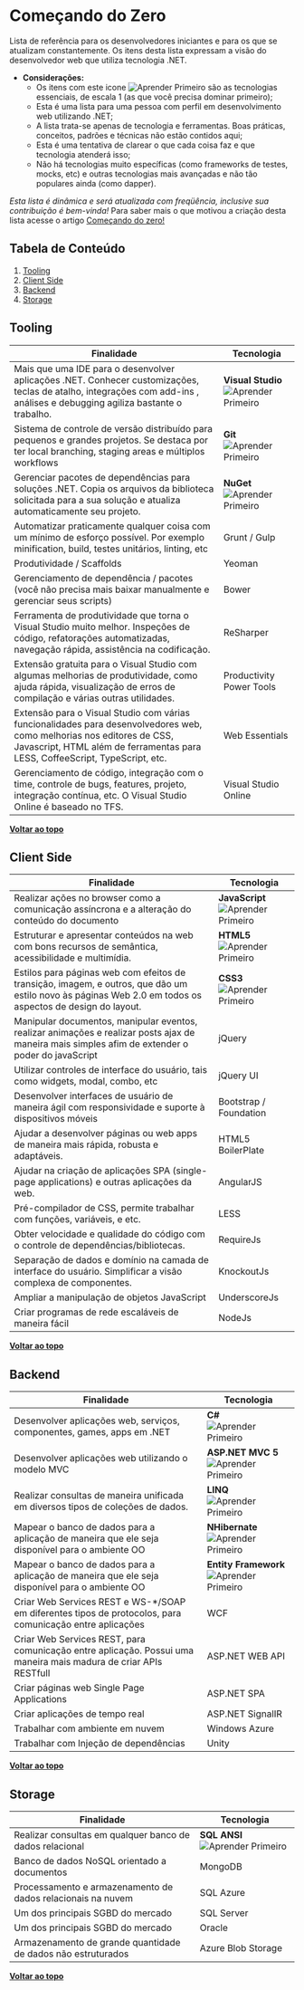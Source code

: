 # Começando do Zero

Lista de referência para os desenvolvedores iniciantes e para os que se atualizam constantemente. 
Os itens desta lista expressam a visão do desenvolvedor web que utiliza tecnologia .NET.

  - **Considerações:**
     - Os itens com este icone ![Aprender Primeiro](https://raw.githubusercontent.com/cleytonferrari/comecandodozero/master/assets/first.png) são as tecnologias essenciais, de escala 1 (as que você precisa dominar primeiro);
     - Esta é uma lista para uma pessoa com perfil em desenvolvimento web utilizando .NET;
     - A lista trata-se apenas de tecnologia e ferramentas. Boas práticas, conceitos, padrões e técnicas não estão contidos aqui;
     - Esta é uma tentativa de clarear o que cada coisa faz e que tecnologia atenderá isso;
     - Não há tecnologias muito específicas (como frameworks de testes, mocks, etc) e outras tecnologias mais avançadas e não tão populares ainda (como dapper).

*Esta lista é dinâmica e será atualizada com freqüência, inclusive sua contribuição é bem-vinda!* Para saber mais o que motivou a criação desta lista acesse  o artigo [Começando do zero!](http://www.rodrigokono.net/2014/10/03/comeando-do-zero-quais-tecnologias-preciso-aprender-hoje-e-porque/)

## Tabela de Conteúdo

  1. [Tooling](#tooling)
  2. [Client Side](#client-side)
  3. [Backend](#backend)
  4. [Storage](#storage)


## Tooling

| Finalidade                                                                                                                                                                 | Tecnologia           |
|----------------------------------------------------------------------------------------------------------------------------------------------------------------------------|----------------------|
| Mais que uma IDE para o desenvolver aplicações .NET. Conhecer customizações, teclas de atalho, integrações com add-ins , análises e debugging agiliza bastante o trabalho. | **Visual Studio**  ![Aprender Primeiro](https://raw.githubusercontent.com/cleytonferrari/comecandodozero/master/assets/first.png) |
| Sistema de controle de versão distribuído para pequenos e grandes projetos. Se destaca por ter local branching, staging areas e múltiplos workflows                        | **Git**  ![Aprender Primeiro](https://raw.githubusercontent.com/cleytonferrari/comecandodozero/master/assets/first.png)                |
| Gerenciar pacotes de dependências para soluções .NET. Copia os arquivos da biblioteca solicitada para a sua solução e atualiza automaticamente seu projeto.                | **NuGet** ![Aprender Primeiro](https://raw.githubusercontent.com/cleytonferrari/comecandodozero/master/assets/first.png)               |
| Automatizar praticamente qualquer coisa com um mínimo de esforço possível. Por exemplo minification, build, testes unitários, linting, etc                                 | Grunt / Gulp         |
| Produtividade / Scaffolds                                                                                                                                                  | Yeoman               |
| Gerenciamento de dependência / pacotes (você não precisa mais baixar manualmente e gerenciar seus scripts)                                                                 | Bower                |
| Ferramenta de produtividade que torna o Visual Studio muito melhor. Inspeções de código, refatorações automatizadas, navegação rápida, assistência na codificação.         | ReSharper            |
| Extensão gratuita para o Visual Studio com algumas melhorias de produtividade, como ajuda rápida, visualização de erros de compilação e várias outras utilidades.                                                                                          | Productivity Power Tools        |
| Extensão para o Visual Studio com várias funcionalidades para desenvolvedores web, como melhorias nos editores de CSS, Javascript, HTML além de ferramentas para LESS, CoffeeScript, TypeScript, etc.                                                                                         | Web Essentials       |
| Gerenciamento de código, integração com o time, controle de bugs, features, projeto, integração contínua, etc. O Visual Studio Online é baseado no TFS.                    | Visual Studio Online |

**[Voltar ao topo](#tabela-de-conteúdo)**

## Client Side

| Finalidade                                                                                                                                               | Tecnologia        |
|----------------------------------------------------------------------------------------------------------------------------------------------------------|-------------------|
| Realizar ações no browser como a comunicação assíncrona e a alteração do conteúdo do documento                                                           | **JavaScript** ![Aprender Primeiro](https://raw.githubusercontent.com/cleytonferrari/comecandodozero/master/assets/first.png)       |
| Estruturar e apresentar conteúdos na web com bons recursos de semântica, acessibilidade e multimídia.                                                                          | **HTML5** ![Aprender Primeiro](https://raw.githubusercontent.com/cleytonferrari/comecandodozero/master/assets/first.png)            |
| Estilos para páginas web com efeitos de transição, imagem, e outros, que dão um estilo novo às páginas Web 2.0 em todos os aspectos de design do layout. | **CSS3** ![Aprender Primeiro](https://raw.githubusercontent.com/cleytonferrari/comecandodozero/master/assets/first.png)             |
| Manipular documentos, manipular eventos, realizar animações e realizar posts ajax de maneira mais simples afim de extender o poder do javaScript         | jQuery            |
| Utilizar controles de interface do usuário, tais como widgets, modal, combo, etc                                                                         | jQuery UI         |
| Desenvolver interfaces de usuário de maneira ágil com responsividade e suporte à dispositivos móveis                                                     | Bootstrap / Foundation         |
| Ajudar a desenvolver páginas ou web apps de maneira mais rápida, robusta e adaptáveis.                                                                   | HTML5 BoilerPlate |
| Ajudar na criação de aplicações SPA (single-page applications) e outras aplicações da web.                                                             | AngularJS         |
| Pré-compilador de CSS, permite trabalhar com funções, variáveis, e etc.                                                                                                | LESS              |
| Obter velocidade e qualidade do código com o controle de dependências/bibliotecas.                                                                       | RequireJs         |
| Separação de dados e domínio na camada de interface do usuário. Simplificar a visão complexa de componentes.                                             | KnockoutJs        |
| Ampliar a manipulação de objetos JavaScript                                                                                                              | UnderscoreJs      |
| Criar programas de rede escaláveis de maneira fácil                                                                                                     | NodeJs            |

**[Voltar ao topo](#tabela-de-conteúdo)**

## Backend

| Finalidade                                                                                     | Tecnologia       |
|------------------------------------------------------------------------------------------------|------------------|
| Desenvolver aplicações web, serviços, componentes, games, apps em .NET                         | **C#** ![Aprender Primeiro](https://raw.githubusercontent.com/cleytonferrari/comecandodozero/master/assets/first.png)              |
| Desenvolver aplicações web utilizando o modelo MVC                                             | **ASP.NET MVC 5**  ![Aprender Primeiro](https://raw.githubusercontent.com/cleytonferrari/comecandodozero/master/assets/first.png)  |
| Realizar consultas de maneira unificada em diversos tipos de coleções de dados.                                        | **LINQ** ![Aprender Primeiro](https://raw.githubusercontent.com/cleytonferrari/comecandodozero/master/assets/first.png)            |
| Mapear o banco de dados para a aplicação de maneira que ele seja disponível para o ambiente OO | **NHibernate** ![Aprender Primeiro](https://raw.githubusercontent.com/cleytonferrari/comecandodozero/master/assets/first.png)      |
| Mapear o banco de dados para a aplicação de maneira que ele seja disponível para o ambiente OO | **Entity Framework** ![Aprender Primeiro](https://raw.githubusercontent.com/cleytonferrari/comecandodozero/master/assets/first.png)|
| Criar Web Services REST e WS-*/SOAP em diferentes tipos de protocolos, para comunicação entre aplicações                                               | WCF              |
| Criar Web Services REST, para comunicação entre aplicação. Possui uma maneira mais madura de criar APIs RESTfull                                                                          | ASP.NET WEB API  |
| Criar páginas web Single Page Applications                                                     | ASP.NET SPA      |
| Criar aplicações de tempo real                                                                 | ASP.NET SignalIR |
| Trabalhar com ambiente em nuvem                                                                | Windows Azure    |
| Trabalhar com Injeção de dependências                                                          | Unity            |

**[Voltar ao topo](#tabela-de-conteúdo)**

## Storage

| Finalidade                                                   | Tecnologia         |
|--------------------------------------------------------------|--------------------|
| Realizar consultas em qualquer banco de dados relacional     | **SQL ANSI**  ![Aprender Primeiro](https://raw.githubusercontent.com/cleytonferrari/comecandodozero/master/assets/first.png)         |
| Banco de dados NoSQL orientado a documentos                  | MongoDB            |
| Processamento e armazenamento de dados relacionais na nuvem  | SQL Azure          |
| Um dos principais SGBD do mercado                            | SQL Server         |
| Um dos principais SGBD do mercado                            | Oracle             |
| Armazenamento de grande quantidade de dados não estruturados | Azure Blob Storage |

**[Voltar ao topo](#tabela-de-conteúdo)**

